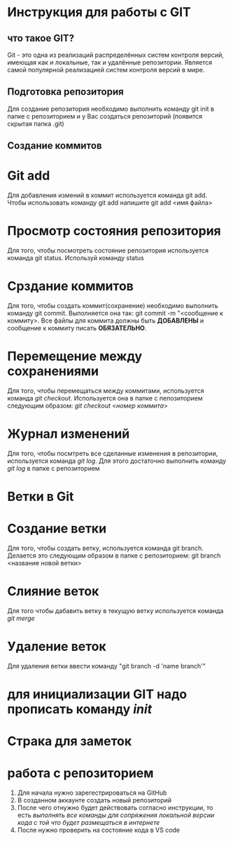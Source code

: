 # Инструкция для работы с GIT

## что такое GIT?
Git - это одна из реализаций распределённых систем контроля версий, имеющая как и локальные, так и удалённые репозитории. Является самой популярной реализацией систем контроля версий в мире.
## Подготовка репозитория 
Для создание репозитория необходимо выполнить команду git init в папке с репозиторием и у Вас создаться репозиторий (появится скрытая папка .git)
## Создание коммитов
# Git add
Для добавления измений в коммит используется команда git add. Чтобы использовать команду git add напишите git add <имя файла>
# Просмотр состояния репозитория
Для того, чтобы посмотреть состояние репозитория используется команда git status. Используй команду status
# Срздание коммитов
Для того, чтобы создать коммит(сохранение) необходимо выполнить команду git commit. Выполняется она так: git commit -m "<сообщение к коммиту>. Все файлы для коммита должны быть **ДОБАВЛЕНЫ** и сообщение к коммиту писать **ОБЯЗАТЕЛЬНО**.
# Перемещение между сохранениями
Для того, чтобы перемещаться между коммитами, используется команда *git checkout*. Используется она в папке с пепозиторием следующим образом: *git checkout* <*номер коммита*>
# Журнал изменений
Для того, чтобы посмтреть все сделанные изменения в репозитории, используется команда *git log*. Для этого достаточно выполнить команду *git log* в папке с репозиторием
# Ветки в Git
# **Создание ветки**
Для того, чтобы создать ветку, используется команда git branch. Делается это следующим образом в папке с репозиторием: git branch <название новой ветки>
# **Слияние веток**
Для того чтобы дабавить ветку в текущую ветку используется команда *git merge*
# **Удаление веток**
Для удаления ветки ввести команду "git branch -d 'name branch'"
# для инициализации GIT надо прописать команду *init*
# Страка для заметок
# работа с репозиторием
1. Для начала нужно зарегестрироваться на GitHub
2. В созданном аккаунте создать новый репозиторий
2. После чего отнужно будет действовать согласно инструкции, то есть *выполнять все команды для сопряжения локальной версии кода с той что будет размещаться в интернете*
2. После нужно проверить на состояние кода в VS code